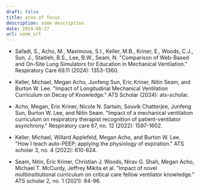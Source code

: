 ```yaml
---
draft: false
title: area of focus
description: some description.
date: 2024-08-27
url: some_url
---
```


- Safadi, S., Acho, M., Maximous, S.I., Keller, M.B., Kriner, E., Woods, C.J., Sun, J., Staitieh, B.S., Lee, B.W., Seam, N. "Comparison of Web-Based and On-Site Lung Simulators for Education in Mechanical Ventilation." Respiratory Care 69.11 (2024): 1353-1360.

- Keller, Michael, Megan Acho, Junfeng Sun, Eric Kriner, Nitin Seam, and Burton W. Lee. "Impact of Longitudinal Mechanical Ventilation Curriculum on Decay of Knowledge." ATS Scholar (2024): ats-scholar.

- Acho, Megan, Eric Kriner, Nicole N. Sartain, Souvik Chatterjee, Junfeng Sun, Burton W. Lee, and Nitin Seam. "Impact of a mechanical ventilation curriculum on respiratory therapist recognition of patient-ventilator asynchrony." Respiratory care 67, no. 12 (2022): 1597-1602.

- Keller, Michael, Willard Applefeld, Megan Acho, and Burton W. Lee. "How I teach auto-PEEP: applying the physiology of expiration." ATS scholar 3, no. 4 (2022): 610-624.

- Seam, Nitin, Eric Kriner, Christian J. Woods, Nirav G. Shah, Megan Acho, Michael T. McCurdy, Jeffrey Mikita et al. "Impact of novel multiinstitutional curriculum on critical care fellow ventilator knowledge." ATS scholar 2, no. 1 (2021): 84-96. 